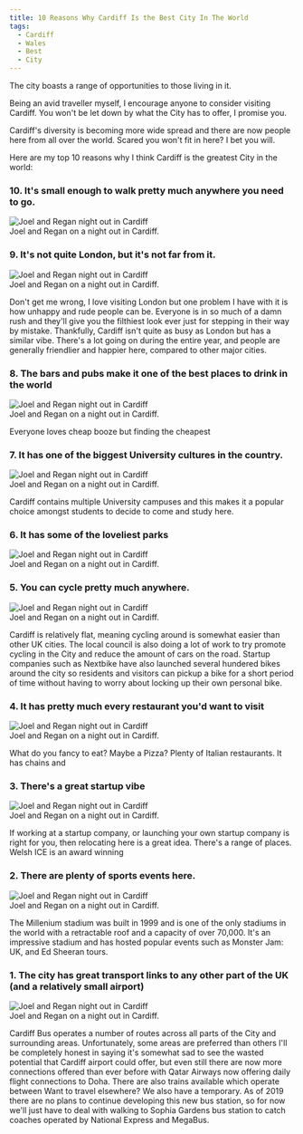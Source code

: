 ```yaml
---
title: 10 Reasons Why Cardiff Is the Best City In The World
tags:
  - Cardiff
  - Wales
  - Best
  - City
---
```


The city boasts a range of opportunities to those living in it. 

Being an avid traveller myself, I encourage anyone to consider visiting Cardiff. You won't be let down by what the City has to offer, I promise you.

Cardiff's diversity is becoming more wide spread and there are now people here from all over the world.
Scared you won't fit in here? I bet you will.

Here are my top 10 reasons why I think Cardiff is the greatest City in the world:

<!--more-->

### 10. It's small enough to walk pretty much anywhere you need to go.
<div class="card mb-3"> 
    <img class="card-img-top" src="/static/img/posts/cardiff-is-awesome/walking.gif" title="Joel and Regan night out in Cardiff" alt="Joel and Regan night out in Cardiff">
    <div class="card-body bg-light">
        <div class="card-text"> Joel and Regan on a night out in Cardiff.</div>
    </div>
</div>

### 9. It's not quite London, but it's not far from it.

<div class="card mb-3"> 
    <img class="card-img-top" src="/static/img/posts/cardiff-is-awesome/london.gif" title="Joel and Regan night out in Cardiff" alt="Joel and Regan night out in Cardiff">
    <div class="card-body bg-light">
        <div class="card-text"> Joel and Regan on a night out in Cardiff.</div>
    </div>
</div>

Don't get me wrong, I love visiting London but one problem I have with it is how unhappy and rude people can be. Everyone is in so much of a damn rush and they'll give you the filthiest look ever just for stepping in their way by mistake. Thankfully, Cardiff isn't quite as busy as London but has a similar vibe. There's a lot going on during the entire year, and people are generally friendlier and happier here, compared to other major cities.

### 8. The bars and pubs make it one of the best places to drink in the world
<div class="card mb-3"> 
    <img class="card-img-top" src="/static/img/posts/cardiff-is-awesome/drunk.gif" title="Joel and Regan night out in Cardiff" alt="Joel and Regan night out in Cardiff">
    <div class="card-body bg-light">
        <div class="card-text"> Joel and Regan on a night out in Cardiff.</div>
    </div>
</div>

Everyone loves cheap booze but finding the cheapest

### 7. It has one of the biggest University cultures in the country.
<div class="card mb-3"> 
    <img class="card-img-top" src="/static/img/posts/cardiff-is-awesome/university.gif" title="Joel and Regan night out in Cardiff" alt="Joel and Regan night out in Cardiff">
    <div class="card-body bg-light">
        <div class="card-text"> Joel and Regan on a night out in Cardiff.</div>
    </div>
</div>

Cardiff contains multiple University campuses and this makes it a popular choice amongst students to decide to come and study here.

### 6. It has some of the loveliest parks
<div class="card mb-3"> 
    <img class="card-img-top" src="/static/img/posts/cardiff-is-awesome/parks.gif" title="Joel and Regan night out in Cardiff" alt="Joel and Regan night out in Cardiff">
    <div class="card-body bg-light">
        <div class="card-text"> Joel and Regan on a night out in Cardiff.</div>
    </div>
</div>

### 5. You can cycle pretty much anywhere.
<div class="card mb-3"> 
    <img class="card-img-top" src="/static/img/posts/cardiff-is-awesome/cycle.gif" title="Joel and Regan night out in Cardiff" alt="Joel and Regan night out in Cardiff">
    <div class="card-body bg-light">
        <div class="card-text"> Joel and Regan on a night out in Cardiff.</div>
    </div>
</div>

Cardiff is relatively flat, meaning cycling around is somewhat easier than other UK cities. The local council is also doing a lot of work to try promote cycling in the City and reduce the amount of cars on the road. Startup companies such as Nextbike have also launched several hundered bikes around the city so residents and visitors can pickup a bike for a short period of time without having to worry about locking up their own personal bike.

### 4. It has pretty much every restaurant you'd want to visit
<div class="card mb-3"> 
    <img class="card-img-top" src="/static/img/posts/cardiff-is-awesome/food.gif" title="Joel and Regan night out in Cardiff" alt="Joel and Regan night out in Cardiff">
    <div class="card-body bg-light">
        <div class="card-text"> Joel and Regan on a night out in Cardiff.</div>
    </div>
</div>

What do you fancy to eat? Maybe a Pizza? Plenty of Italian restaurants. It has chains and 

### 3. There's a great startup vibe
<div class="card mb-3"> 
    <img class="card-img-top" src="/static/img/posts/cardiff-is-awesome/startup.gif" title="Joel and Regan night out in Cardiff" alt="Joel and Regan night out in Cardiff">
    <div class="card-body bg-light">
        <div class="card-text"> Joel and Regan on a night out in Cardiff.</div>
    </div>
</div>

If working at a startup company, or launching your own startup company is right for you, then relocating here is a great idea. There's a range of places. 
Welsh ICE is an award winning 

### 2. There are plenty of sports events here.
<div class="card mb-3"> 
    <img class="card-img-top" src="/static/img/posts/cardiff-is-awesome/sports.gif" title="Joel and Regan night out in Cardiff" alt="Joel and Regan night out in Cardiff">
    <div class="card-body bg-light">
        <div class="card-text"> Joel and Regan on a night out in Cardiff.</div>
    </div>
</div>

The Millenium stadium was built in 1999 and is one of the only stadiums in the world with a retractable roof and a capacity of over 70,000. It's an impressive stadium and has hosted popular events such as Monster Jam: UK, and Ed Sheeran tours.

### 1. The city has great transport links to any other part of the UK (and a relatively small airport)
<div class="card mb-3"> 
    <img class="card-img-top" src="/static/img/posts/cardiff-is-awesome/transport.gif" title="Joel and Regan night out in Cardiff" alt="Joel and Regan night out in Cardiff">
    <div class="card-body bg-light">
        <div class="card-text"> Joel and Regan on a night out in Cardiff.</div>
    </div>
</div>

Cardiff Bus operates a number of routes across all parts of the City and surrounding areas. Unfortunately, some areas are preferred than others 
I'll be completely honest in saying it's somewhat sad to see the wasted potential that Cardiff airport could offer, but even still there are now more connections offered than ever before with Qatar Airways now offering daily flight connections to Doha.
There are also trains available which operate between 
Want to travel elsewhere? We also have a temporary. As of 2019 there are no plans to continue developing this new bus station, so for now we'll just have to deal with walking to Sophia Gardens bus station to catch coaches operated by National Express and MegaBus.
